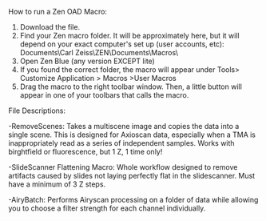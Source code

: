 How to run a Zen OAD Macro:

1) Download the file.
2) Find your Zen macro folder. It will be approximately here, but it will depend on your exact computer's set up (user accounts, etc): Documents\Carl Zeiss\ZEN\Documents\Macros\
3) Open Zen Blue (any version EXCEPT lite)
4) If you found the correct folder, the macro will appear under Tools> Customize Application > Macros >User Macros
5) Drag the macro to the right toolbar window. Then, a little button will appear in one of your toolbars that calls the macro.


File Descriptions:

-RemoveScenes: 	Takes a multiscene image and copies the data into a single scene. This is designed for Axioscan data, especially when a TMA is inappropriately read as a series of independent samples. Works with birghtfield or fluorescence, but 1 Z, 1 time only!

-SlideScanner Flattening Macro: Whole workflow designed to remove artifacts caused by slides not laying perfectly flat in the slidescanner. Must have a minimum of 3 Z steps.

-AiryBatch: Performs Airyscan processing on a folder of data while allowing you to choose a filter strength for each channel individually. 
